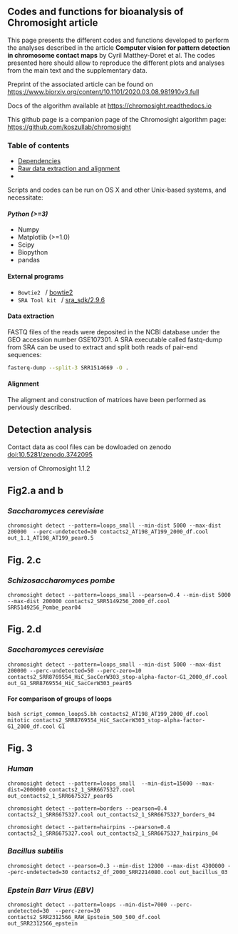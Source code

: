 ## Codes and functions for bioanalysis of Chromosight article ##

This page presents the different codes and functions developed to perform the analyses described in the article **Computer vision for pattern detection in chromosome contact maps** by Cyril Matthey-Doret et al. The codes presented here should allow to reproduce the different plots and analyses from the main text and the supplementary data. 

Preprint of the associated article can be found on https://www.biorxiv.org/content/10.1101/2020.03.08.981910v3.full

Docs of the algorithm available at https://chromosight.readthedocs.io

This github page is a companion page of the Chromosight algorithm page:
https://github.com/koszullab/chromosight

### Table of contents

* [Dependencies](https://github.com/koszullab/chromosight_codes_for_bioanalysis/blob/master/README.md#dependencies)
* [Raw data extraction and alignment](https://github.com/koszullab/chromosight_codes_for_bioanalysis/blob/master/README.md#raw-data-extraction-and-alignment)
*

Scripts and codes can be run on OS X and other Unix-based systems, and necessitate:
#### *Python (>=3)*
* Numpy
* Matplotlib (>=1.0)
* Scipy
* Biopython
* pandas

#### External programs

* `Bowtie2 ` / [bowtie2](http://bowtie-bio.sourceforge.net/bowtie2/index.shtml)
* `SRA Tool kit ` / [sra_sdk/2.9.6](https://www.ncbi.nlm.nih.gov/books/NBK158900/)


#### Data extraction

FASTQ files of the reads were deposited in the NCBI database under the GEO accession number GSE107301. A SRA executable called fastq-dump from SRA can be used to extract and split both reads of pair-end sequences: 
```bash
fasterq-dump --split-3 SRR1514669 -O .
```

#### Alignment 

The aligment and construction of matrices have been performed as perviously described. 


## Detection analysis
 
Contact data as cool files can be dowloaded on zenodo [doi:10.5281/zenodo.3742095](https://zenodo.org/record/3742095)

version of Chromosight 1.1.2

## Fig2.a and b
### *Saccharomyces cerevisiae*

```chromosight detect --pattern=loops_small --min-dist 5000 --max-dist 200000  --perc-undetected=30 contacts2_AT198_AT199_2000_df.cool  out_1.1_AT198_AT199_pear0.5```

## Fig. 2.c
###  *Schizosaccharomyces pombe*
```chromosight detect --pattern=loops_small --pearson=0.4 --min-dist 5000 --max-dist 200000 contacts2_SRR5149256_2000_df.cool SRR5149256_Pombe_pear04```

## Fig. 2.d
### *Saccharomyces cerevisiae*
```chromosight detect --pattern=loops_small --min-dist 5000 --max-dist 200000 --perc-undetected=50 --perc-zero=10 contacts2_SRR8769554_HiC_SacCerW303_stop-alpha-factor-G1_2000_df.cool out_G1_SRR8769554_HiC_SacCerW303_pear05```

#### For comparison of groups of loops

```bash script_common_loops5.bh contacts2_AT198_AT199_2000_df.cool mitotic contacts2_SRR8769554_HiC_SacCerW303_stop-alpha-factor-G1_2000_df.cool G1```

## Fig. 3

### *Human*

```chromosight detect --pattern=loops_small  --min-dist=15000 --max-dist=2000000 contacts2_1_SRR6675327.cool out_contacts2_1_SRR6675327_pear05```

```chromosight detect --pattern=borders --pearson=0.4   contacts2_1_SRR6675327.cool out_contacts2_1_SRR6675327_borders_04```

```chromosight detect --pattern=hairpins --pearson=0.4  contacts2_1_SRR6675327.cool out_contacts2_1_SRR6675327_hairpins_04```


### *Bacillus subtilis*

```chromosight detect --pearson=0.3 --min-dist 12000 --max-dist 4300000 --perc-undetected=30 contacts2_df_2000_SRR2214080.cool out_bacillus_03```

### *Epstein Barr Virus (EBV)*

```chromosight detect --pattern=loops --min-dist=7000 --perc-undetected=30  --perc-zero=30 contacts2_SRR2312566_RAW_Epstein_500_500_df.cool  out_SRR2312566_epstein```

